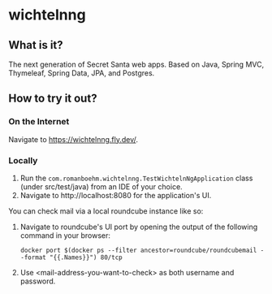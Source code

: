 # wichtelnng

## What is it?

The next generation of Secret Santa web apps. Based on Java, Spring MVC, Thymeleaf, Spring Data, JPA, and Postgres.

## How to try it out?

### On the Internet

Navigate to https://wichtelnng.fly.dev/.

### Locally

1) Run the `com.romanboehm.wichtelnng.TestWichtelnNgApplication` class (under src/test/java) from an IDE of your choice.
2) Navigate to http://localhost:8080 for the application's UI.

You can check mail via a local roundcube instance like so:

1) Navigate to roundcube's UI port by opening the output of the following command in your browser:
   ```shell
   docker port $(docker ps --filter ancestor=roundcube/roundcubemail --format "{{.Names}}") 80/tcp
   ```
2) Use \<mail-address-you-want-to-check\> as both username and password.
